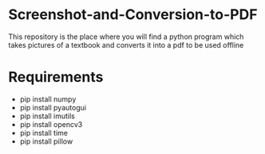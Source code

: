 # Screenshot-and-Conversion-to-PDF
This repository is the place where you will find a python program which takes pictures of a textbook and converts it into a pdf to be used offline

# Requirements
* pip install numpy 
* pip install pyautogui
* pip install imutils
* pip install opencv3
* pip install time
* pip install pillow 
